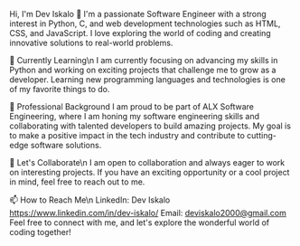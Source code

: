 Hi, I'm Dev Iskalo 👋
I'm a passionate Software Engineer with a strong interest in Python, C, and web development technologies such as HTML, CSS, and JavaScript. I love exploring the world of coding and creating innovative solutions to real-world problems.

🌱 Currently Learning\n
I am currently focusing on advancing my skills in Python and working on exciting projects that challenge me to grow as a developer. Learning new programming languages and technologies is one of my favorite things to do.

💼 Professional Background
I am proud to be part of ALX Software Engineering, where I am honing my software engineering skills and collaborating with talented developers to build amazing projects. My goal is to make a positive impact in the tech industry and contribute to cutting-edge software solutions.

🤝 Let's Collaborate\n
I am open to collaboration and always eager to work on interesting projects. If you have an exciting opportunity or a cool project in mind, feel free to reach out to me.

📫 How to Reach Me\n
LinkedIn: Dev Iskalo https://www.linkedin.com/in/dev-iskalo/
Email: deviskalo2000@gmail.com
Feel free to connect with me, and let's explore the wonderful world of coding together!

<!---
Deviskalo/Deviskalo is a ✨ special ✨ repository because its `README.md` (this file) appears on your GitHub profile.
You can click the Preview link to take a look at your changes.
--->
